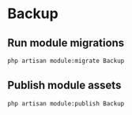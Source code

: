 # Backup



## Run module migrations

```sh
php artisan module:migrate Backup
```



## Publish module assets

```sh
php artisan module:publish Backup
```

